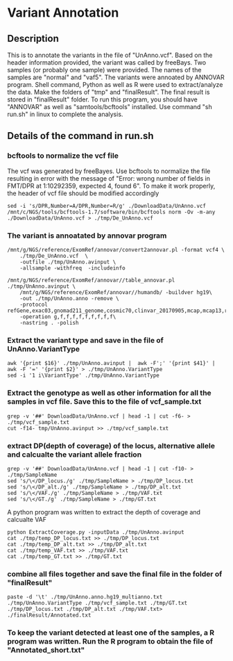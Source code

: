 # Variant Annotation

## Description
This is to annotate the variants in the file of "UnAnno.vcf". Based on the header information provided, the variant was called by freeBays. Two samples (or probably one sample) were provided. The names of the samples are "normal" and "vaf5". The variants were annoated by ANNOVAR program. Shell command, Python as well as R were used to extract/analyze the data. Make the folders of "tmp" and "finalResult". The final result is stored in "finalResult" folder. To run this program, you should have "ANNOVAR" as well as "samtools/bcftools" installed. Use command "sh run.sh" in linux to complete the analysis.  
 
## Details of the command in run.sh

### bcftools to normalize the vcf file
The vcf was generated by freeBayes. Use bcftools to normalize the file resulting in error with the message of "Error: wrong number of fields in FMT/DPR at 1:10292359, expected 4, found 6". To make it work properly, the header of vcf file should be modified accordingly
```
sed -i 's/DPR,Number=A/DPR,Number=R/g' ./DownloadData/UnAnno.vcf
/mnt/c/NGS/tools/bcftools-1.7/software/bin/bcftools norm -Ov -m-any ./DownloadData/UnAnno.vcf > ./tmp/De_UnAnno.vcf
```

### The variant is annoatated by annovar program
```
/mnt/g/NGS/reference/ExomRef/annovar/convert2annovar.pl -format vcf4 \
	./tmp/De_UnAnno.vcf  \
	-outfile ./tmp/UnAnno.avinput \
	-allsample -withfreq  -includeinfo

/mnt/g/NGS/reference/ExomRef/annovar//table_annovar.pl ./tmp/UnAnno.avinput \
	/mnt/g/NGS/reference/ExomRef/annovar//humandb/ -buildver hg19\
	-out ./tmp/UnAnno.anno -remove \
	-protocol refGene,exac03,gnomad211_genome,cosmic70,clinvar_20170905,mcap,mcap13,revel,dbscsnv11,dbnsfp33a\
	-operation g,f,f,f,f,f,f,f,f,f\
	-nastring . -polish	
```


### Extract the variant type and save in the file of UnAnno.VariantType
```
awk '{print $16}' ./tmp/UnAnno.avinput |  awk -F';' '{print $41}' | awk -F '=' '{print $2}' > ./tmp/UnAnno.VariantType
sed -i '1 i\VariantType' ./tmp/UnAnno.VariantType
```

### Extract the genotype as well as other information for all the samples in vcf file. Save this to the file of vcf_sample.txt
```
grep -v '##' DownloadData/UnAnno.vcf | head -1 | cut -f6- > ./tmp/vcf_sample.txt
cut -f14- tmp/UnAnno.avinput >> ./tmp/vcf_sample.txt
```

### extract DP(depth of coverage) of the locus, alternative allele and calcualte the variant allele fraction
```
grep -v '##' DownloadData/UnAnno.vcf | head -1 | cut -f10- > ./tmp/SampleName
sed 's/\</DP_locus./g' ./tmp/SampleName > ./tmp/DP_locus.txt
sed 's/\</DP_alt./g' ./tmp/SampleName > ./tmp/DP_alt.txt
sed 's/\</VAF./g' ./tmp/SampleName > ./tmp/VAF.txt
sed 's/\</GT./g' ./tmp/SampleName > ./tmp/GT.txt
```
A python program was written to extract the depth of coverage and calcualte VAF
```
python ExtractCoverage.py -inputData ./tmp/UnAnno.avinput
cat ./tmp/temp_DP_locus.txt >> ./tmp/DP_locus.txt
cat ./tmp/temp_DP_alt.txt >> ./tmp/DP_alt.txt
cat ./tmp/temp_VAF.txt >> ./tmp/VAF.txt
cat ./tmp/temp_GT.txt >> ./tmp/GT.txt
```

### combine all files together and save the final file in the folder of "finalResult"
```
paste -d '\t' ./tmp/UnAnno.anno.hg19_multianno.txt ./tmp/UnAnno.VariantType ./tmp/vcf_sample.txt ./tmp/GT.txt ./tmp/DP_locus.txt ./tmp/DP_alt.txt ./tmp/VAF.txt> ./finalResult/Annotated.txt
```

### To keep the variant detected at least one of the samples, a R program was written. Run the R program to obtain the file of "Annotated_short.txt"


